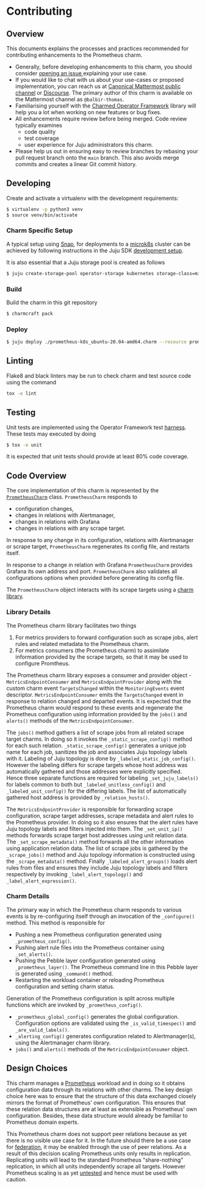 # Contributing

## Overview

This documents explains the processes and practices recommended for
contributing enhancements to the Prometheus charm.

- Generally, before developing enhancements to this charm, you should consider
  [opening an issue ](https://github.com/canonical/prometheus-operator) explaining
  your use case.
- If you would like to chat with us about your use-cases or proposed
  implementation, you can reach us at
  [Canonical Mattermost public channel](https://chat.charmhub.io/charmhub/channels/charm-dev)
  or [Discourse](https://discourse.charmhub.io/).
  The primary author of this charm is available on the Mattermost channel as
  `@balbir-thomas`.
- Familiarising yourself with the
  [Charmed Operator Framework](https://juju.is/docs/sdk)
  library will help you a lot when working on new features or bug fixes.
- All enhancements require review before being merged. Code review
  typically examines
  + code quality
  + test coverage
  + user experience for Juju administrators
  this charm.
- Please help us out in ensuring easy to review branches by rebasing
  your pull request branch onto the `main` branch. This also avoids
  merge commits and creates a linear Git commit history.

## Developing

Create and activate a virtualenv with the development requirements:

```bash
$ virtualenv -p python3 venv
$ source venv/bin/activate
```

### Charm Specific Setup

A typical setup using [Snap](https://snapcraft.io/), for deployments
to a [microk8s](https://microk8s.io/) cluster can be achieved by
following instructions in the Juju SDK
[development setup](https://juju.is/docs/sdk/dev-setup).

It is also essential that a Juju storage pool is created as follows

```bash
$ juju create-storage-pool operator-storage kubernetes storage-class=microk8s-hostpath
```

### Build

Build the charm in this git repository

```bash
$ charmcraft pack
```

### Deploy

```bash
$ juju deploy ./prometheus-k8s_ubuntu-20.04-amd64.charm --resource prometheus-image=ubuntu/prometheus:latest
```

## Linting
Flake8 and black linters may be run to check charm and test source code using the
command

```bash
tox -e lint
```

## Testing

Unit tests are implemented using the Operator Framework test
[harness](https://ops.readthedocs.io/en/latest/#module-ops.testing). These
tests may executed by doing

```bash
$ tox -e unit
```

It is expected that unit tests should provide at least 80% code coverage.

## Code Overview

The core implementation of this charm is represented by the
[`PrometheusCharm`](src/charm.py) class. `PrometheusCharm` responds to

- configuration changes,
- changes in relations with Alertmanager,
- changes in relations with Grafana
- changes in relations with any scrape target.

In response to any change in its configuration, relations with
Alertmanager or scrape target, `PrometheusCharm` regenerates its
config file, and restarts itself.

In response to a change in relation with Grafana `PrometheusCharm`
provides Grafana its own address and port. `PrometheusCharm` also
validates all configurations options when provided before generating
its config file.

The `PrometheusCharm` object interacts with its scrape targets using a
[charm library](lib/charms/prometheus_k8s/v0/prometheus_scrape.py).

### Library Details

The Prometheus charm library facilitates two things

1. For metrics providers to forward configuration such as scrape jobs,
   alert rules and related metadata to the Prometheus charm.
2. For metrics consumers (the Prometheus charm) to assimilate information
   provided by the scrape targets, so that it may be used to configure
   Promtheus.

The Prometheus charm library exposes a consumer and provider object -
`MetricsEndpointConsumer` and `MetricsEndpointProvider` along with the custom
charm event `TargetsChanged` within the `MonitoringEvents` event
descriptor. `MetricsEndpointConsumer` emits the `TargetsChanged` event in
response to relation changed and departed events. It is expected that
the Prometheus charm would respond to these events and regenerate the
Prometheus configuration using information provided by the `jobs()`
and `alerts()` methods of the `MetricsEndpointConsumer`.

The `jobs()` method gathers a list of scrape jobs from all related
scrape target charms. In doing so it invokes the `_static_scrape_config()`
method for each such relation. `_static_scrape_config()` generates a
unique job name for each job, sanitizes the job and associates Juju
topology labels with it. Labeling of Juju topology is done by
`_labeled_static_job_config()`. However the labeling differs for
scrape targets whose host address was automatically gathered and those
addresses were explicitly specified. Hence three separate
functions are required for labeling `_set_juju_labels()` for labels
common to both but `_labeled_unitless_config()` and
`_labeled_unit_config()` for the differing labels. The list of
automatically gathered host address is provided by
`_relation_hosts()`.

The `MetricsEndpointProvider` is responsible for forwarding scrape
configuration, scrape target addresses, scrape metadata and alert
rules to the Prometheus provider. In doing so it also ensures that the
alert rules have Juju topology labels and filters injected into
them. The `_set_unit_ip()` methods forwards scrape target host
addresses using unit relation data. The `_set_scrape_metadata()`
method forwards all the other information using application relation
data. The list of scrape jobs is gathered by the `_scrape_jobs()`
method and Juju topology information is constructed using the
`_scrape_metadata()` method. Finally `_labeled_alert_groups()` loads
alert rules from files and ensures they include Juju topology labels
and filters respectively by invoking `_label_alert_topology()` and
`_label_alert_expression()`.

### Charm Details

The primary way in which the Prometheus charm responds to various
events is by re-configuring itself through an invocation of the
`_configure()` method. This method is responsible for

- Pushing a new Prometheus configuration generated using
  `_prometheus_config()`.
- Pushing alert rule files into the Prometheus container using
  `_set_alerts()`.
- Pushing the Pebble layer configuration generated using
  `_prometheus_layer()`. The Prometheus command line in this Pebble
  layer is generated using `_command()` method.
- Restarting the workload container or reloading Prometheus
  configuration and setting charm status.

Generation of the Prometheus configuration is split across multiple
functions which are invoked by `_prometheus_config()`.

- `_prometheus_global_config()` generates the global
  configuration. Configuration options are validated using the
  `_is_valid_timespec()` and `_are_valid_labels()`.
- `_alerting_config()` generates configuration related to
  Alertmanager(s), using the Alertmanager charm library.
- `jobs()` and `alerts()` methods of the `MetricsEndpointConsumer`
  object.

## Design Choices

This charm manages a [Prometheus](https://prometheus.io) workload and
in doing so it obtains configuration data through its relations with
other charms. The key design choice here was to ensure that the
structure of this data exchanged closely mirrors the format of
Prometheus' own configuration. This ensures that these relation data
structures are at least as extensible as Prometheus' own
configuration. Besides, these data structure would already be familiar
to Prometheus domain experts.

This Prometheus charm does not support peer relations because as yet
there is no visible use case for it. In the future should there be a
use case for
[federation](https://prometheus.io/docs/prometheus/latest/federation/),
it may be enabled through the use of peer relations. As a result of
this decision scaling Prometheus units only results in replication.
Replicating units will lead to the standard Prometheus "share-nothing"
replication, in which all units independently scrape all
targets. However Prometheus scaling is as yet
[untested](https://github.com/canonical/prometheus-operator/issues/59)
and hence must be used with caution.
